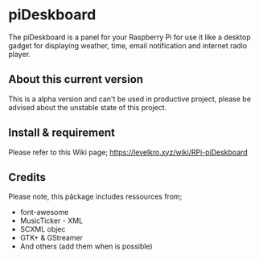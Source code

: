 # piDeskboard
 The piDeskboard is a panel for your Raspberry Pi for use it like a desktop gadget for displaying weather, time, email notification and internet radio player.
 

## About this current version
This is a alpha version and can't be used in productive project, please be advised about the unstable state of this project.

## Install & requirement
Please refer to this Wiki page; https://levelkro.xyz/wiki/RPi-piDeskboard

## Credits
Please note, this pâckage includes ressources from;

* font-awesome
* MusicTicker - XML
* SCXML objec
* GTK+ & GStreamer
* And others (add them when is possible)
